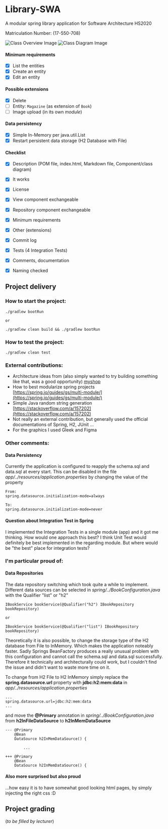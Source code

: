 # Library-SWA
A modular spring library application for Software Architecture HS2020

Matriculation Number: (17-550-708)

![Class Overview Image](/images/class_overview.png)
![Class Diagram Image](/images/gleek-class-diagram.svg)

#### Minimum requirements 

- [X] List the entities
- [X] Create an entity
- [X] Edit an entity

#### Possible extensions

- [X] Delete
- [ ] Entity: `Magazine` (as extension of `Book`)
- [ ] Image upload (in its own *module*)

#### Data persistency
- [X] Simple In-Memory per java.util.List
- [X] Restart persistent data storage (H2 Database with File)

#### Checklist
- [X] Description (POM file, index.html, Markdown file, Component/class diagram)
- [X] It works
- [X] License
- [X] View component exchangeable
- [X] Repository component exchangeable
- [X] Minimum requirements
- [X] Other (extensions)
- [X] Commit log
- [X] Tests (4 Integration Tests)
- [X] Comments, documentation
- [X] Naming checked


## Project delivery

### How to start the project:

```
./gradlew bootRun

or

./gradlew clean build && ./gradlew bootRun
```
### How to test the project:

```
./gradlew clean test
```

### External contributions:
* Architecture ideas from (also simply wanted to try building something like that, was a good opportunity) [myshop](https://github.com/ribeaud/blog-code-samples/tree/master/myshop)
* How to best modularize spring projects [https://spring.io/guides/gs/multi-module/](https://spring.io/guides/gs/multi-module/)
* Simple Java random string generation [https://stackoverflow.com/a/157202](https://stackoverflow.com/a/157202)
* Not really an external contribution, but generally used the official documentations of Spring, H2, JUnit ...
* For the graphics I used Gleek and Figma

### Other comments:

#### Data Persistency

Currently the application is configured to reapply the schema.sql and data.sql at every start.
This can be disabled in the file *app/../resources/application.properties* by changing the value of the property
```
From:
spring.datasource.initialization-mode=always

To:
spring.datasource.initialization-mode=never
```
#### Question about Integration Test in Spring

I implemented the Integration Tests in a single module (app) and it got me thinking. How would one approach this best?
I think Unit Test would definitely be best implemented in the regarding module. But where would be "the best" place for integration tests?

### I'm particular proud of:

#### Data Repositories

The data repository switching which took quite a while to implement. Different data sources can be selected in *spring/../BookConfiguration.java* with the Qualifier "list" or "h2"
```
IBookService bookService(@Qualifier("h2") IBookRepository bookRepository)
	
or

IBookService bookService(@Qualifier("list") IBookRepository bookRepository)
```
Theoretically it is also possible, to change the storage type of the H2 database from File to InMemory. Which makes the application noteably faster. Sadly Springs BeanFactory produces a really unusual problem with this configuration and cannot call the schema.sql and data.sql successfully. 
Therefore it technically and architecturally could work, but I couldn't find the issue and didn't want to waste more time on it.

To change from H2 File to H2 InMemory simply replace the **spring.datasource.url** property with **jdbc:h2:mem:data** in *app/../resources/application.properties*
```
...
spring.datasource.url=jdbc:h2:mem:data
...
```
and move the **@Primary** annotation in *spring/../BookConfiguration.java* from **h2InFileDataSource** to **h2InMemDataSource**
```
---	@Primary
	@Bean
	DataSource h2InMemDataSource() {

        ...

+++	@Primary
	@Bean
	DataSource h2InMemDataSource() {
```
#### Also more surprised but also proud

...how easy it is to have somewhat good looking html pages, by simply injecting the right css :D

## Project grading

(_to be filled by lecturer_)
